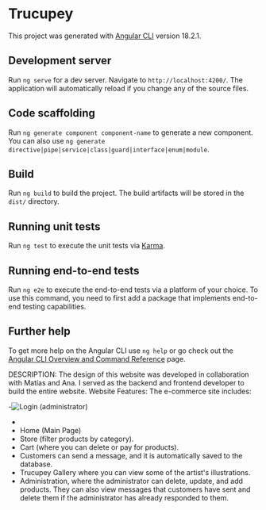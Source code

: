 # Trucupey

This project was generated with [Angular CLI](https://github.com/angular/angular-cli) version 18.2.1.

## Development server

Run `ng serve` for a dev server. Navigate to `http://localhost:4200/`. The application will automatically reload if you change any of the source files.

## Code scaffolding

Run `ng generate component component-name` to generate a new component. You can also use `ng generate directive|pipe|service|class|guard|interface|enum|module`.

## Build

Run `ng build` to build the project. The build artifacts will be stored in the `dist/` directory.

## Running unit tests

Run `ng test` to execute the unit tests via [Karma](https://karma-runner.github.io).

## Running end-to-end tests

Run `ng e2e` to execute the end-to-end tests via a platform of your choice. To use this command, you need to first add a package that implements end-to-end testing capabilities.

## Further help

To get more help on the Angular CLI use `ng help` or go check out the [Angular CLI Overview and Command Reference](https://angular.dev/tools/cli) page.

DESCRIPTION:
The design of this website was developed in collaboration with Matías and Ana. I served as the backend and frontend developer to build the entire website.
Website Features: The e-commerce site includes:

-![Login (administrator)](https://raw.githubusercontent.com/LinaAlvaradoSosa/Trucupey-Angular/main/public/login/login.png)


-
- Home (Main Page)
- Store (filter products by category).
- Cart (where you can delete or pay for products).
- Customers can send a message, and it is automatically saved to the database.
- Trucupey Gallery where you can view some of the artist's illustrations.
- Administration, where the administrator can delete, update, and add products. They can also view messages that customers have sent and delete them if the administrator has already responded to them.

